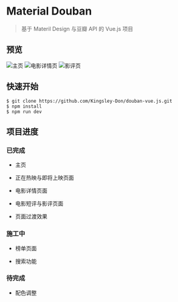 # Material Douban

> 基于 Materil Design 与豆瓣 API 的 Vue.js 项目

## 预览

![主页](http://olh7l240x.bkt.clouddn.com/1.gif)
![电影详情页](http://olh7l240x.bkt.clouddn.com/2.gif)
![影评页](http://olh7l240x.bkt.clouddn.com/3.gif)

## 快速开始

```shell
$ git clone https://github.com/Kingsley-Don/douban-vue.js.git
$ npm install
$ npm run dev
```

## 项目进度

### 已完成

- 主页

- 正在热映与即将上映页面

- 电影详情页面

- 电影短评与影评页面

- 页面过渡效果

### 施工中

- 榜单页面

- 搜索功能

### 待完成

- 配色调整
